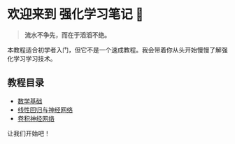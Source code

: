 # 欢迎来到 强化学习笔记 🎯



> **流水不争先，而在于滔滔不绝。**

本教程适合初学者入门，但它不是一个速成教程。我会带着你从头开始慢慢了解强化学习学习技术。

## 教程目录

- [数学基础](01-math.md)
- [线性回归与神经网络](02-linear-regression.md)
- [卷积神经网络](03-cnn.md)

让我们开始吧！